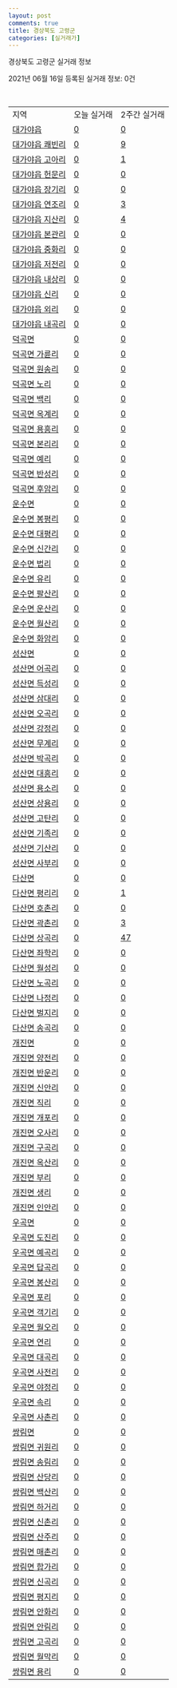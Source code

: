 ```yaml
---
layout: post
comments: true
title: 경상북도 고령군
categories: [실거래가]
---
```


경상북도 고령군 실거래 정보

2021년 06월 16일 등록된 실거래 정보: 0건

<script type="text/javascript">
  google.charts.load('current', {'packages':['corechart']});
  google.charts.setOnLoadCallback(drawChart);

  function drawChart() {
    var data = google.visualization.arrayToDataTable([['거래일', '매매', '전월세', '전매'], ['2021-03', 2, 2, 10], ['2021-04', 10, 8, 15], ['2021-05', 7, 3, 8], ['2021-06', 1, 1, 1]]);

    var options = {
      title: '최근 유형별 거래량 추이',
      legend: { position: 'bottom' }
    };

    var chart = new google.visualization.LineChart(document.getElementById('columnchart_material'));
    chart.draw(data, (options));
  }
</script>

<div id="columnchart_material" style="width: 450px; margin-left: -35px"></div>
<br>
<table class="sortable">
  <tr>
    <td>지역</td>
    <td>오늘 실거래</td>
    <td>2주간 실거래</td>
  </tr>

  
  <tr class="item">
    <td><a href="4783025300.html">대가야읍</a></td>
    <td><a href="4783025300.html">0</a></td>
    <td><a href="4783025300.html">0</a></td>
  </tr>
    

  <tr class="item">
    <td><a href="4783025321.html">대가야읍 쾌빈리</a></td>
    <td><a href="4783025321.html">0</a></td>
    <td><a href="4783025321.html">9</a></td>
  </tr>
    

  <tr class="item">
    <td><a href="4783025322.html">대가야읍 고아리</a></td>
    <td><a href="4783025322.html">0</a></td>
    <td><a href="4783025322.html">1</a></td>
  </tr>
    

  <tr class="item">
    <td><a href="4783025323.html">대가야읍 헌문리</a></td>
    <td><a href="4783025323.html">0</a></td>
    <td><a href="4783025323.html">0</a></td>
  </tr>
    

  <tr class="item">
    <td><a href="4783025324.html">대가야읍 장기리</a></td>
    <td><a href="4783025324.html">0</a></td>
    <td><a href="4783025324.html">0</a></td>
  </tr>
    

  <tr class="item">
    <td><a href="4783025325.html">대가야읍 연조리</a></td>
    <td><a href="4783025325.html">0</a></td>
    <td><a href="4783025325.html">3</a></td>
  </tr>
    

  <tr class="item">
    <td><a href="4783025326.html">대가야읍 지산리</a></td>
    <td><a href="4783025326.html">0</a></td>
    <td><a href="4783025326.html">4</a></td>
  </tr>
    

  <tr class="item">
    <td><a href="4783025327.html">대가야읍 본관리</a></td>
    <td><a href="4783025327.html">0</a></td>
    <td><a href="4783025327.html">0</a></td>
  </tr>
    

  <tr class="item">
    <td><a href="4783025328.html">대가야읍 중화리</a></td>
    <td><a href="4783025328.html">0</a></td>
    <td><a href="4783025328.html">0</a></td>
  </tr>
    

  <tr class="item">
    <td><a href="4783025329.html">대가야읍 저전리</a></td>
    <td><a href="4783025329.html">0</a></td>
    <td><a href="4783025329.html">0</a></td>
  </tr>
    

  <tr class="item">
    <td><a href="4783025330.html">대가야읍 내상리</a></td>
    <td><a href="4783025330.html">0</a></td>
    <td><a href="4783025330.html">0</a></td>
  </tr>
    

  <tr class="item">
    <td><a href="4783025331.html">대가야읍 신리</a></td>
    <td><a href="4783025331.html">0</a></td>
    <td><a href="4783025331.html">0</a></td>
  </tr>
    

  <tr class="item">
    <td><a href="4783025332.html">대가야읍 외리</a></td>
    <td><a href="4783025332.html">0</a></td>
    <td><a href="4783025332.html">0</a></td>
  </tr>
    

  <tr class="item">
    <td><a href="4783025333.html">대가야읍 내곡리</a></td>
    <td><a href="4783025333.html">0</a></td>
    <td><a href="4783025333.html">0</a></td>
  </tr>
    

  <tr class="item">
    <td><a href="4783031000.html">덕곡면</a></td>
    <td><a href="4783031000.html">0</a></td>
    <td><a href="4783031000.html">0</a></td>
  </tr>
    

  <tr class="item">
    <td><a href="4783031031.html">덕곡면 가륜리</a></td>
    <td><a href="4783031031.html">0</a></td>
    <td><a href="4783031031.html">0</a></td>
  </tr>
    

  <tr class="item">
    <td><a href="4783031032.html">덕곡면 원송리</a></td>
    <td><a href="4783031032.html">0</a></td>
    <td><a href="4783031032.html">0</a></td>
  </tr>
    

  <tr class="item">
    <td><a href="4783031033.html">덕곡면 노리</a></td>
    <td><a href="4783031033.html">0</a></td>
    <td><a href="4783031033.html">0</a></td>
  </tr>
    

  <tr class="item">
    <td><a href="4783031034.html">덕곡면 백리</a></td>
    <td><a href="4783031034.html">0</a></td>
    <td><a href="4783031034.html">0</a></td>
  </tr>
    

  <tr class="item">
    <td><a href="4783031035.html">덕곡면 옥계리</a></td>
    <td><a href="4783031035.html">0</a></td>
    <td><a href="4783031035.html">0</a></td>
  </tr>
    

  <tr class="item">
    <td><a href="4783031036.html">덕곡면 용흥리</a></td>
    <td><a href="4783031036.html">0</a></td>
    <td><a href="4783031036.html">0</a></td>
  </tr>
    

  <tr class="item">
    <td><a href="4783031037.html">덕곡면 본리리</a></td>
    <td><a href="4783031037.html">0</a></td>
    <td><a href="4783031037.html">0</a></td>
  </tr>
    

  <tr class="item">
    <td><a href="4783031038.html">덕곡면 예리</a></td>
    <td><a href="4783031038.html">0</a></td>
    <td><a href="4783031038.html">0</a></td>
  </tr>
    

  <tr class="item">
    <td><a href="4783031039.html">덕곡면 반성리</a></td>
    <td><a href="4783031039.html">0</a></td>
    <td><a href="4783031039.html">0</a></td>
  </tr>
    

  <tr class="item">
    <td><a href="4783031040.html">덕곡면 후암리</a></td>
    <td><a href="4783031040.html">0</a></td>
    <td><a href="4783031040.html">0</a></td>
  </tr>
    

  <tr class="item">
    <td><a href="4783032000.html">운수면</a></td>
    <td><a href="4783032000.html">0</a></td>
    <td><a href="4783032000.html">0</a></td>
  </tr>
    

  <tr class="item">
    <td><a href="4783032030.html">운수면 봉평리</a></td>
    <td><a href="4783032030.html">0</a></td>
    <td><a href="4783032030.html">0</a></td>
  </tr>
    

  <tr class="item">
    <td><a href="4783032031.html">운수면 대평리</a></td>
    <td><a href="4783032031.html">0</a></td>
    <td><a href="4783032031.html">0</a></td>
  </tr>
    

  <tr class="item">
    <td><a href="4783032032.html">운수면 신간리</a></td>
    <td><a href="4783032032.html">0</a></td>
    <td><a href="4783032032.html">0</a></td>
  </tr>
    

  <tr class="item">
    <td><a href="4783032033.html">운수면 법리</a></td>
    <td><a href="4783032033.html">0</a></td>
    <td><a href="4783032033.html">0</a></td>
  </tr>
    

  <tr class="item">
    <td><a href="4783032034.html">운수면 유리</a></td>
    <td><a href="4783032034.html">0</a></td>
    <td><a href="4783032034.html">0</a></td>
  </tr>
    

  <tr class="item">
    <td><a href="4783032035.html">운수면 팔산리</a></td>
    <td><a href="4783032035.html">0</a></td>
    <td><a href="4783032035.html">0</a></td>
  </tr>
    

  <tr class="item">
    <td><a href="4783032036.html">운수면 운산리</a></td>
    <td><a href="4783032036.html">0</a></td>
    <td><a href="4783032036.html">0</a></td>
  </tr>
    

  <tr class="item">
    <td><a href="4783032037.html">운수면 월산리</a></td>
    <td><a href="4783032037.html">0</a></td>
    <td><a href="4783032037.html">0</a></td>
  </tr>
    

  <tr class="item">
    <td><a href="4783032038.html">운수면 화암리</a></td>
    <td><a href="4783032038.html">0</a></td>
    <td><a href="4783032038.html">0</a></td>
  </tr>
    

  <tr class="item">
    <td><a href="4783033000.html">성산면</a></td>
    <td><a href="4783033000.html">0</a></td>
    <td><a href="4783033000.html">0</a></td>
  </tr>
    

  <tr class="item">
    <td><a href="4783033035.html">성산면 어곡리</a></td>
    <td><a href="4783033035.html">0</a></td>
    <td><a href="4783033035.html">0</a></td>
  </tr>
    

  <tr class="item">
    <td><a href="4783033036.html">성산면 득성리</a></td>
    <td><a href="4783033036.html">0</a></td>
    <td><a href="4783033036.html">0</a></td>
  </tr>
    

  <tr class="item">
    <td><a href="4783033037.html">성산면 삼대리</a></td>
    <td><a href="4783033037.html">0</a></td>
    <td><a href="4783033037.html">0</a></td>
  </tr>
    

  <tr class="item">
    <td><a href="4783033038.html">성산면 오곡리</a></td>
    <td><a href="4783033038.html">0</a></td>
    <td><a href="4783033038.html">0</a></td>
  </tr>
    

  <tr class="item">
    <td><a href="4783033039.html">성산면 강정리</a></td>
    <td><a href="4783033039.html">0</a></td>
    <td><a href="4783033039.html">0</a></td>
  </tr>
    

  <tr class="item">
    <td><a href="4783033040.html">성산면 무계리</a></td>
    <td><a href="4783033040.html">0</a></td>
    <td><a href="4783033040.html">0</a></td>
  </tr>
    

  <tr class="item">
    <td><a href="4783033041.html">성산면 박곡리</a></td>
    <td><a href="4783033041.html">0</a></td>
    <td><a href="4783033041.html">0</a></td>
  </tr>
    

  <tr class="item">
    <td><a href="4783033042.html">성산면 대흥리</a></td>
    <td><a href="4783033042.html">0</a></td>
    <td><a href="4783033042.html">0</a></td>
  </tr>
    

  <tr class="item">
    <td><a href="4783033043.html">성산면 용소리</a></td>
    <td><a href="4783033043.html">0</a></td>
    <td><a href="4783033043.html">0</a></td>
  </tr>
    

  <tr class="item">
    <td><a href="4783033044.html">성산면 상용리</a></td>
    <td><a href="4783033044.html">0</a></td>
    <td><a href="4783033044.html">0</a></td>
  </tr>
    

  <tr class="item">
    <td><a href="4783033045.html">성산면 고탄리</a></td>
    <td><a href="4783033045.html">0</a></td>
    <td><a href="4783033045.html">0</a></td>
  </tr>
    

  <tr class="item">
    <td><a href="4783033046.html">성산면 기족리</a></td>
    <td><a href="4783033046.html">0</a></td>
    <td><a href="4783033046.html">0</a></td>
  </tr>
    

  <tr class="item">
    <td><a href="4783033047.html">성산면 기산리</a></td>
    <td><a href="4783033047.html">0</a></td>
    <td><a href="4783033047.html">0</a></td>
  </tr>
    

  <tr class="item">
    <td><a href="4783033048.html">성산면 사부리</a></td>
    <td><a href="4783033048.html">0</a></td>
    <td><a href="4783033048.html">0</a></td>
  </tr>
    

  <tr class="item">
    <td><a href="4783034000.html">다산면</a></td>
    <td><a href="4783034000.html">0</a></td>
    <td><a href="4783034000.html">0</a></td>
  </tr>
    

  <tr class="item">
    <td><a href="4783034031.html">다산면 평리리</a></td>
    <td><a href="4783034031.html">0</a></td>
    <td><a href="4783034031.html">1</a></td>
  </tr>
    

  <tr class="item">
    <td><a href="4783034032.html">다산면 호촌리</a></td>
    <td><a href="4783034032.html">0</a></td>
    <td><a href="4783034032.html">0</a></td>
  </tr>
    

  <tr class="item">
    <td><a href="4783034033.html">다산면 곽촌리</a></td>
    <td><a href="4783034033.html">0</a></td>
    <td><a href="4783034033.html">3</a></td>
  </tr>
    

  <tr class="item">
    <td><a href="4783034034.html">다산면 상곡리</a></td>
    <td><a href="4783034034.html">0</a></td>
    <td><a href="4783034034.html">47</a></td>
  </tr>
    

  <tr class="item">
    <td><a href="4783034035.html">다산면 좌학리</a></td>
    <td><a href="4783034035.html">0</a></td>
    <td><a href="4783034035.html">0</a></td>
  </tr>
    

  <tr class="item">
    <td><a href="4783034036.html">다산면 월성리</a></td>
    <td><a href="4783034036.html">0</a></td>
    <td><a href="4783034036.html">0</a></td>
  </tr>
    

  <tr class="item">
    <td><a href="4783034037.html">다산면 노곡리</a></td>
    <td><a href="4783034037.html">0</a></td>
    <td><a href="4783034037.html">0</a></td>
  </tr>
    

  <tr class="item">
    <td><a href="4783034038.html">다산면 나정리</a></td>
    <td><a href="4783034038.html">0</a></td>
    <td><a href="4783034038.html">0</a></td>
  </tr>
    

  <tr class="item">
    <td><a href="4783034039.html">다산면 벌지리</a></td>
    <td><a href="4783034039.html">0</a></td>
    <td><a href="4783034039.html">0</a></td>
  </tr>
    

  <tr class="item">
    <td><a href="4783034040.html">다산면 송곡리</a></td>
    <td><a href="4783034040.html">0</a></td>
    <td><a href="4783034040.html">0</a></td>
  </tr>
    

  <tr class="item">
    <td><a href="4783035000.html">개진면</a></td>
    <td><a href="4783035000.html">0</a></td>
    <td><a href="4783035000.html">0</a></td>
  </tr>
    

  <tr class="item">
    <td><a href="4783035032.html">개진면 양전리</a></td>
    <td><a href="4783035032.html">0</a></td>
    <td><a href="4783035032.html">0</a></td>
  </tr>
    

  <tr class="item">
    <td><a href="4783035033.html">개진면 반운리</a></td>
    <td><a href="4783035033.html">0</a></td>
    <td><a href="4783035033.html">0</a></td>
  </tr>
    

  <tr class="item">
    <td><a href="4783035034.html">개진면 신안리</a></td>
    <td><a href="4783035034.html">0</a></td>
    <td><a href="4783035034.html">0</a></td>
  </tr>
    

  <tr class="item">
    <td><a href="4783035035.html">개진면 직리</a></td>
    <td><a href="4783035035.html">0</a></td>
    <td><a href="4783035035.html">0</a></td>
  </tr>
    

  <tr class="item">
    <td><a href="4783035036.html">개진면 개포리</a></td>
    <td><a href="4783035036.html">0</a></td>
    <td><a href="4783035036.html">0</a></td>
  </tr>
    

  <tr class="item">
    <td><a href="4783035037.html">개진면 오사리</a></td>
    <td><a href="4783035037.html">0</a></td>
    <td><a href="4783035037.html">0</a></td>
  </tr>
    

  <tr class="item">
    <td><a href="4783035038.html">개진면 구곡리</a></td>
    <td><a href="4783035038.html">0</a></td>
    <td><a href="4783035038.html">0</a></td>
  </tr>
    

  <tr class="item">
    <td><a href="4783035039.html">개진면 옥산리</a></td>
    <td><a href="4783035039.html">0</a></td>
    <td><a href="4783035039.html">0</a></td>
  </tr>
    

  <tr class="item">
    <td><a href="4783035040.html">개진면 부리</a></td>
    <td><a href="4783035040.html">0</a></td>
    <td><a href="4783035040.html">0</a></td>
  </tr>
    

  <tr class="item">
    <td><a href="4783035041.html">개진면 생리</a></td>
    <td><a href="4783035041.html">0</a></td>
    <td><a href="4783035041.html">0</a></td>
  </tr>
    

  <tr class="item">
    <td><a href="4783035042.html">개진면 인안리</a></td>
    <td><a href="4783035042.html">0</a></td>
    <td><a href="4783035042.html">0</a></td>
  </tr>
    

  <tr class="item">
    <td><a href="4783036000.html">우곡면</a></td>
    <td><a href="4783036000.html">0</a></td>
    <td><a href="4783036000.html">0</a></td>
  </tr>
    

  <tr class="item">
    <td><a href="4783036034.html">우곡면 도진리</a></td>
    <td><a href="4783036034.html">0</a></td>
    <td><a href="4783036034.html">0</a></td>
  </tr>
    

  <tr class="item">
    <td><a href="4783036035.html">우곡면 예곡리</a></td>
    <td><a href="4783036035.html">0</a></td>
    <td><a href="4783036035.html">0</a></td>
  </tr>
    

  <tr class="item">
    <td><a href="4783036036.html">우곡면 답곡리</a></td>
    <td><a href="4783036036.html">0</a></td>
    <td><a href="4783036036.html">0</a></td>
  </tr>
    

  <tr class="item">
    <td><a href="4783036037.html">우곡면 봉산리</a></td>
    <td><a href="4783036037.html">0</a></td>
    <td><a href="4783036037.html">0</a></td>
  </tr>
    

  <tr class="item">
    <td><a href="4783036038.html">우곡면 포리</a></td>
    <td><a href="4783036038.html">0</a></td>
    <td><a href="4783036038.html">0</a></td>
  </tr>
    

  <tr class="item">
    <td><a href="4783036039.html">우곡면 객기리</a></td>
    <td><a href="4783036039.html">0</a></td>
    <td><a href="4783036039.html">0</a></td>
  </tr>
    

  <tr class="item">
    <td><a href="4783036040.html">우곡면 월오리</a></td>
    <td><a href="4783036040.html">0</a></td>
    <td><a href="4783036040.html">0</a></td>
  </tr>
    

  <tr class="item">
    <td><a href="4783036041.html">우곡면 연리</a></td>
    <td><a href="4783036041.html">0</a></td>
    <td><a href="4783036041.html">0</a></td>
  </tr>
    

  <tr class="item">
    <td><a href="4783036042.html">우곡면 대곡리</a></td>
    <td><a href="4783036042.html">0</a></td>
    <td><a href="4783036042.html">0</a></td>
  </tr>
    

  <tr class="item">
    <td><a href="4783036043.html">우곡면 사전리</a></td>
    <td><a href="4783036043.html">0</a></td>
    <td><a href="4783036043.html">0</a></td>
  </tr>
    

  <tr class="item">
    <td><a href="4783036044.html">우곡면 야정리</a></td>
    <td><a href="4783036044.html">0</a></td>
    <td><a href="4783036044.html">0</a></td>
  </tr>
    

  <tr class="item">
    <td><a href="4783036045.html">우곡면 속리</a></td>
    <td><a href="4783036045.html">0</a></td>
    <td><a href="4783036045.html">0</a></td>
  </tr>
    

  <tr class="item">
    <td><a href="4783036046.html">우곡면 사촌리</a></td>
    <td><a href="4783036046.html">0</a></td>
    <td><a href="4783036046.html">0</a></td>
  </tr>
    

  <tr class="item">
    <td><a href="4783037000.html">쌍림면</a></td>
    <td><a href="4783037000.html">0</a></td>
    <td><a href="4783037000.html">0</a></td>
  </tr>
    

  <tr class="item">
    <td><a href="4783037037.html">쌍림면 귀원리</a></td>
    <td><a href="4783037037.html">0</a></td>
    <td><a href="4783037037.html">0</a></td>
  </tr>
    

  <tr class="item">
    <td><a href="4783037038.html">쌍림면 송림리</a></td>
    <td><a href="4783037038.html">0</a></td>
    <td><a href="4783037038.html">0</a></td>
  </tr>
    

  <tr class="item">
    <td><a href="4783037039.html">쌍림면 산당리</a></td>
    <td><a href="4783037039.html">0</a></td>
    <td><a href="4783037039.html">0</a></td>
  </tr>
    

  <tr class="item">
    <td><a href="4783037040.html">쌍림면 백산리</a></td>
    <td><a href="4783037040.html">0</a></td>
    <td><a href="4783037040.html">0</a></td>
  </tr>
    

  <tr class="item">
    <td><a href="4783037041.html">쌍림면 하거리</a></td>
    <td><a href="4783037041.html">0</a></td>
    <td><a href="4783037041.html">0</a></td>
  </tr>
    

  <tr class="item">
    <td><a href="4783037042.html">쌍림면 신촌리</a></td>
    <td><a href="4783037042.html">0</a></td>
    <td><a href="4783037042.html">0</a></td>
  </tr>
    

  <tr class="item">
    <td><a href="4783037043.html">쌍림면 산주리</a></td>
    <td><a href="4783037043.html">0</a></td>
    <td><a href="4783037043.html">0</a></td>
  </tr>
    

  <tr class="item">
    <td><a href="4783037044.html">쌍림면 매촌리</a></td>
    <td><a href="4783037044.html">0</a></td>
    <td><a href="4783037044.html">0</a></td>
  </tr>
    

  <tr class="item">
    <td><a href="4783037045.html">쌍림면 합가리</a></td>
    <td><a href="4783037045.html">0</a></td>
    <td><a href="4783037045.html">0</a></td>
  </tr>
    

  <tr class="item">
    <td><a href="4783037046.html">쌍림면 신곡리</a></td>
    <td><a href="4783037046.html">0</a></td>
    <td><a href="4783037046.html">0</a></td>
  </tr>
    

  <tr class="item">
    <td><a href="4783037047.html">쌍림면 평지리</a></td>
    <td><a href="4783037047.html">0</a></td>
    <td><a href="4783037047.html">0</a></td>
  </tr>
    

  <tr class="item">
    <td><a href="4783037048.html">쌍림면 안화리</a></td>
    <td><a href="4783037048.html">0</a></td>
    <td><a href="4783037048.html">0</a></td>
  </tr>
    

  <tr class="item">
    <td><a href="4783037049.html">쌍림면 안림리</a></td>
    <td><a href="4783037049.html">0</a></td>
    <td><a href="4783037049.html">0</a></td>
  </tr>
    

  <tr class="item">
    <td><a href="4783037050.html">쌍림면 고곡리</a></td>
    <td><a href="4783037050.html">0</a></td>
    <td><a href="4783037050.html">0</a></td>
  </tr>
    

  <tr class="item">
    <td><a href="4783037051.html">쌍림면 월막리</a></td>
    <td><a href="4783037051.html">0</a></td>
    <td><a href="4783037051.html">0</a></td>
  </tr>
    

  <tr class="item">
    <td><a href="4783037052.html">쌍림면 용리</a></td>
    <td><a href="4783037052.html">0</a></td>
    <td><a href="4783037052.html">0</a></td>
  </tr>
    


</table>


    